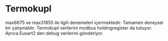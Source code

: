 # Termokupl
max6675 ve max31855 ile ilgili denemeleri içermektedir. Tamamen deneysel bir çalışmaldır.
Termokupl verilerini modbus holdingregister da tutuyor. Ayrıca Eusart2 den debug verilerini gönderiyor.
